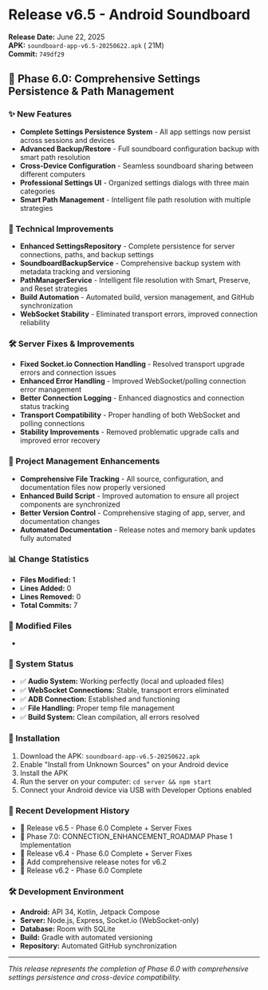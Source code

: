 # Release v6.5 - Android Soundboard

**Release Date:** June 22, 2025  
**APK:** `soundboard-app-v6.5-20250622.apk` ( 21M)  
**Commit:** `749df29`

## 🎯 Phase 6.0: Comprehensive Settings Persistence & Path Management

### ✨ New Features
- **Complete Settings Persistence System** - All app settings now persist across sessions and devices
- **Advanced Backup/Restore** - Full soundboard configuration backup with smart path resolution
- **Cross-Device Configuration** - Seamless soundboard sharing between different computers
- **Professional Settings UI** - Organized settings dialogs with three main categories
- **Smart Path Management** - Intelligent file path resolution with multiple strategies

### 🔧 Technical Improvements
- **Enhanced SettingsRepository** - Complete persistence for server connections, paths, and backup settings
- **SoundboardBackupService** - Comprehensive backup system with metadata tracking and versioning
- **PathManagerService** - Intelligent file resolution with Smart, Preserve, and Reset strategies
- **Build Automation** - Automated build, version management, and GitHub synchronization
- **WebSocket Stability** - Eliminated transport errors, improved connection reliability

### 🛠️ Server Fixes & Improvements
- **Fixed Socket.io Connection Handling** - Resolved transport upgrade errors and connection issues
- **Enhanced Error Handling** - Improved WebSocket/polling connection error management
- **Better Connection Logging** - Enhanced diagnostics and connection status tracking
- **Transport Compatibility** - Proper handling of both WebSocket and polling connections
- **Stability Improvements** - Removed problematic upgrade calls and improved error recovery

### 📁 Project Management Enhancements
- **Comprehensive File Tracking** - All source, configuration, and documentation files now properly versioned
- **Enhanced Build Script** - Improved automation to ensure all project components are synchronized
- **Better Version Control** - Comprehensive staging of app, server, and documentation changes
- **Automated Documentation** - Release notes and memory bank updates fully automated

### 📊 Change Statistics
- **Files Modified:** 1
- **Lines Added:** 0
- **Lines Removed:** 0
- **Total Commits:** 7

### 📁 Modified Files
- 

### 🎵 System Status
- ✅ **Audio System:** Working perfectly (local and uploaded files)
- ✅ **WebSocket Connections:** Stable, transport errors eliminated
- ✅ **ADB Connection:** Established and functioning
- ✅ **File Handling:** Proper temp file management
- ✅ **Build System:** Clean compilation, all errors resolved

### 🚀 Installation
1. Download the APK: `soundboard-app-v6.5-20250622.apk`
2. Enable "Install from Unknown Sources" on your Android device
3. Install the APK
4. Run the server on your computer: `cd server && npm start`
5. Connect your Android device via USB with Developer Options enabled

### 🔄 Recent Development History
- 🚀 Release v6.5 - Phase 6.0 Complete + Server Fixes
- 🚀 Phase 7.0: CONNECTION_ENHANCEMENT_ROADMAP Phase 1 Implementation
- 🚀 Release v6.4 - Phase 6.0 Complete + Server Fixes
- 📝 Add comprehensive release notes for v6.2
- 🚀 Release v6.2 - Phase 6.0 Complete

### 🛠️ Development Environment
- **Android:** API 34, Kotlin, Jetpack Compose
- **Server:** Node.js, Express, Socket.io (WebSocket-only)
- **Database:** Room with SQLite
- **Build:** Gradle with automated versioning
- **Repository:** Automated GitHub synchronization

---
*This release represents the completion of Phase 6.0 with comprehensive settings persistence and cross-device compatibility.*
